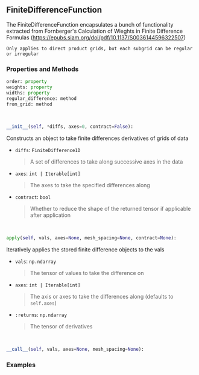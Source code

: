 ## <a id="McUtils.Zachary.FiniteDifferenceFunction.FiniteDifferenceFunction">FiniteDifferenceFunction</a>
The FiniteDifferenceFunction encapsulates a bunch of functionality extracted from Fornberger's
    Calculation of Wieghts in Finite Difference Formulas (https://epubs.siam.org/doi/pdf/10.1137/S0036144596322507)

    Only applies to direct product grids, but each subgrid can be regular or irregular

### Properties and Methods
```python
order: property
weights: property
widths: property
regular_difference: method
from_grid: method
```
<a id="McUtils.Zachary.FiniteDifferenceFunction.FiniteDifferenceFunction.__init__">&nbsp;</a>
```python
__init__(self, *diffs, axes=0, contract=False): 
```
Constructs an object to take finite differences derivatives of grids of data
- `diffs`: `FiniteDifference1D`
    >A set of differences to take along successive axes in the data
- `axes`: `int | Iterable[int]`
    >The axes to take the specified differences along
- `contract`: `bool`
    >Whether to reduce the shape of the returned tensor if applicable after application

<a id="McUtils.Zachary.FiniteDifferenceFunction.FiniteDifferenceFunction.apply">&nbsp;</a>
```python
apply(self, vals, axes=None, mesh_spacing=None, contract=None): 
```
Iteratively applies the stored finite difference objects to the vals
- `vals`: `np.ndarray`
    >The tensor of values to take the difference on
- `axes`: `int | Iterable[int]`
    >The axis or axes to take the differences along (defaults to `self.axes`)
- `:returns`: `np.ndarray`
    >The tensor of derivatives

<a id="McUtils.Zachary.FiniteDifferenceFunction.FiniteDifferenceFunction.__call__">&nbsp;</a>
```python
__call__(self, vals, axes=None, mesh_spacing=None): 
```

### Examples
